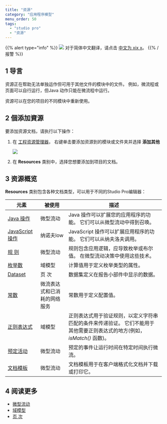 ```yaml
---
title: "资源"
category: "应用程序模型"
menu_order: 50
tags:
  - "studio pro"
  - "资源"
---
```


{{% alert type="info" %}}
<img src="attachments/chinese-translation/china.png" style="display: inline-block; margin: 0" /> 对于简体中文翻译，请点击 [中文为 xix x](https://cdn.mendix.tencent-cloud.com/documentation/refguide8/resources.pdf)。
{{% /报警 %}}

## 1 导言

资源正在帮助无法单独运作但可用于其他文件的模块中的文件。 例如，微流程或页面可以自行运行，但Java 动作只能在微流程中运行。

资源可以在您的项目的不同模块中重新使用。

## 2 個添加資源

要添加资源文档，请执行以下操作：

1.  在 [工程资源管理器](project-explorer)， 右键单击要添加资源到的模块或文件夹并选择 **添加其他**

    ![](attachments/resources/project-explorer-resources.png)

2. 在 **Resources** 类别中，选择您想要添加到项目的文档。

## 3 资源概览

**Resources** 类别包含各种文档类型，可以用于不同的Studio Pro编辑器：

| 元素                                  | 被使用            | 描述                                                                    |
| ----------------------------------- | -------------- | --------------------------------------------------------------------- |
| [Java 操作](java-actions)             | 微型流动           | Java 操作可以扩展您的应用程序的功能。 它们可以从微型流动中得到召唤。                                 |
| [JavaScript 操作](javascript-actions) | 纳诺夫low         | JavaScript 操作可以扩展应用程序的功能。 它们可以从纳夫洛夫调用。                                |
| [规 则](rules)                        | 微型流动           | 规则包含应用逻辑，应导致枚举或布尔值。 在微型流动决策中使用这些技术。                                   |
| [枚举数](enumerations)                 | 域模型            | 计算值用于定义枚举类型的属性。                                                       |
| [Dataset](data-sets)                | 页 次            | 数据集定义在报告小部件中显示的数据。                                                    |
| [常数](常量)                            | 微流表达式和已消耗的网络服务 | 常数用于定义配置值。                                                            |
| [正则表达式](regular-expressions)        | 域模型            | 正则表达式用于验证规则，以定义字符串匹配的条件来传递验证。 它们不能用于其他需要正则表达式的地方(例如， *isMatch()* 函数)。 |
| [预定活动](scheduled-events)            | 微型流动           | 预定的事件让运行时间在特定时间执行微流。                                                  |
| [文档模板](文档模板)                        | 微型流动           | 文档模板用于在客户端格式化文档并下载或打印它。                                               |

## 4 阅读更多

* [微型流动](微流)
* [域模型](域名模型)
* [页 次](页面)
